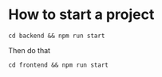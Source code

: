 # How to start a project
```cd backend && npm run start``` 

Then do that 


```cd frontend && npm run start```

# 
